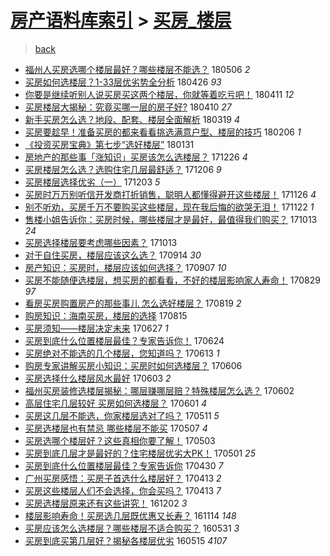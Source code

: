 [房产语料库索引](../../README.md)  > [买房_楼层](买房_楼层.md)
====
> [back](../README.md)

- [福州人买房选哪个楼层最好？哪些楼层不能选？](http://jkwz.applinzi.com/ittc/7099189008859137034.html#%E7%A6%8F%E5%B7%9E%E4%BA%BA%E4%B9%B0%E6%88%BF%E9%80%89%E5%93%AA%E4%B8%AA%E6%A5%BC%E5%B1%82%E6%9C%80%E5%A5%BD%EF%BC%9F%E5%93%AA%E4%BA%9B%E6%A5%BC%E5%B1%82%E4%B8%8D%E8%83%BD%E9%80%89%EF%BC%9F) 180506 *2* 
- [买房如何选楼层？1-33层优劣势全分析](http://jkwz.applinzi.com/ittc/7096343226988626960.html#%E4%B9%B0%E6%88%BF%E5%A6%82%E4%BD%95%E9%80%89%E6%A5%BC%E5%B1%82%EF%BC%9F1-33%E5%B1%82%E4%BC%98%E5%8A%A3%E5%8A%BF%E5%85%A8%E5%88%86%E6%9E%90) 180426 *93* 
- [你要是继续听别人说买房买这两个楼层，你就等着吃亏吧！](http://jkwz.applinzi.com/ittc/7090718471090603015.html#%E4%BD%A0%E8%A6%81%E6%98%AF%E7%BB%A7%E7%BB%AD%E5%90%AC%E5%88%AB%E4%BA%BA%E8%AF%B4%E4%B9%B0%E6%88%BF%E4%B9%B0%E8%BF%99%E4%B8%A4%E4%B8%AA%E6%A5%BC%E5%B1%82%EF%BC%8C%E4%BD%A0%E5%B0%B1%E7%AD%89%E7%9D%80%E5%90%83%E4%BA%8F%E5%90%A7%EF%BC%81) 180411 *12* 
- [买房楼层大揭秘：究竟买哪一层的房子好?](http://jkwz.applinzi.com/ittc/7090467381505950731.html#%E4%B9%B0%E6%88%BF%E6%A5%BC%E5%B1%82%E5%A4%A7%E6%8F%AD%E7%A7%98%EF%BC%9A%E7%A9%B6%E7%AB%9F%E4%B9%B0%E5%93%AA%E4%B8%80%E5%B1%82%E7%9A%84%E6%88%BF%E5%AD%90%E5%A5%BD%3F) 180410 *27* 
- [新手买房怎么选？地段、配套、楼层全面解析](http://jkwz.applinzi.com/ittc/7082130981442290695.html#%E6%96%B0%E6%89%8B%E4%B9%B0%E6%88%BF%E6%80%8E%E4%B9%88%E9%80%89%EF%BC%9F%E5%9C%B0%E6%AE%B5%E3%80%81%E9%85%8D%E5%A5%97%E3%80%81%E6%A5%BC%E5%B1%82%E5%85%A8%E9%9D%A2%E8%A7%A3%E6%9E%90) 180319 *4* 
- [买房要趁早！准备买房的都来看看挑选满意户型、楼层的技巧](http://jkwz.applinzi.com/ittc/7067059973341578250.html#%E4%B9%B0%E6%88%BF%E8%A6%81%E8%B6%81%E6%97%A9%EF%BC%81%E5%87%86%E5%A4%87%E4%B9%B0%E6%88%BF%E7%9A%84%E9%83%BD%E6%9D%A5%E7%9C%8B%E7%9C%8B%E6%8C%91%E9%80%89%E6%BB%A1%E6%84%8F%E6%88%B7%E5%9E%8B%E3%80%81%E6%A5%BC%E5%B1%82%E7%9A%84%E6%8A%80%E5%B7%A7) 180206 *1* 
- [《投资买房宝典》第七步“选好楼层”](http://jkwz.applinzi.com/ittc/7064853391178466321.html#%E3%80%8A%E6%8A%95%E8%B5%84%E4%B9%B0%E6%88%BF%E5%AE%9D%E5%85%B8%E3%80%8B%E7%AC%AC%E4%B8%83%E6%AD%A5%E2%80%9C%E9%80%89%E5%A5%BD%E6%A5%BC%E5%B1%82%E2%80%9D) 180131  
- [房地产的那些事「涨知识」买房该怎么选楼层？](http://jkwz.applinzi.com/ittc/7051507774255531024.html#%E6%88%BF%E5%9C%B0%E4%BA%A7%E7%9A%84%E9%82%A3%E4%BA%9B%E4%BA%8B%E3%80%8C%E6%B6%A8%E7%9F%A5%E8%AF%86%E3%80%8D%E4%B9%B0%E6%88%BF%E8%AF%A5%E6%80%8E%E4%B9%88%E9%80%89%E6%A5%BC%E5%B1%82%EF%BC%9F) 171226 *4* 
- [买房楼层怎么选？选购住宅几层最舒适？](http://jkwz.applinzi.com/ittc/7044010821754029073.html#%E4%B9%B0%E6%88%BF%E6%A5%BC%E5%B1%82%E6%80%8E%E4%B9%88%E9%80%89%EF%BC%9F%E9%80%89%E8%B4%AD%E4%BD%8F%E5%AE%85%E5%87%A0%E5%B1%82%E6%9C%80%E8%88%92%E9%80%82%EF%BC%9F) 171206 *9* 
- [买房楼层选择优劣（一）](http://jkwz.applinzi.com/ittc/7042970775445832721.html#%E4%B9%B0%E6%88%BF%E6%A5%BC%E5%B1%82%E9%80%89%E6%8B%A9%E4%BC%98%E5%8A%A3%EF%BC%88%E4%B8%80%EF%BC%89) 171203 *5* 
- [买房时万万别听信开发商打折销售，聪明人都懂得避开这些楼层！](http://jkwz.applinzi.com/ittc/7040391580731573265.html#%E4%B9%B0%E6%88%BF%E6%97%B6%E4%B8%87%E4%B8%87%E5%88%AB%E5%90%AC%E4%BF%A1%E5%BC%80%E5%8F%91%E5%95%86%E6%89%93%E6%8A%98%E9%94%80%E5%94%AE%EF%BC%8C%E8%81%AA%E6%98%8E%E4%BA%BA%E9%83%BD%E6%87%82%E5%BE%97%E9%81%BF%E5%BC%80%E8%BF%99%E4%BA%9B%E6%A5%BC%E5%B1%82%EF%BC%81) 171126 *4* 
- [别不听劝，买房千万不要购买这些楼层，现在我后悔的欲哭无泪！](http://jkwz.applinzi.com/ittc/7038706025794896913.html#%E5%88%AB%E4%B8%8D%E5%90%AC%E5%8A%9D%EF%BC%8C%E4%B9%B0%E6%88%BF%E5%8D%83%E4%B8%87%E4%B8%8D%E8%A6%81%E8%B4%AD%E4%B9%B0%E8%BF%99%E4%BA%9B%E6%A5%BC%E5%B1%82%EF%BC%8C%E7%8E%B0%E5%9C%A8%E6%88%91%E5%90%8E%E6%82%94%E7%9A%84%E6%AC%B2%E5%93%AD%E6%97%A0%E6%B3%AA%EF%BC%81) 171122 *1* 
- [售楼小姐告诉你：买房时候，哪些楼层才是最好，最值得我们购买？](http://jkwz.applinzi.com/ittc/7024035496454521873.html#%E5%94%AE%E6%A5%BC%E5%B0%8F%E5%A7%90%E5%91%8A%E8%AF%89%E4%BD%A0%EF%BC%9A%E4%B9%B0%E6%88%BF%E6%97%B6%E5%80%99%EF%BC%8C%E5%93%AA%E4%BA%9B%E6%A5%BC%E5%B1%82%E6%89%8D%E6%98%AF%E6%9C%80%E5%A5%BD%EF%BC%8C%E6%9C%80%E5%80%BC%E5%BE%97%E6%88%91%E4%BB%AC%E8%B4%AD%E4%B9%B0%EF%BC%9F) 171013 *24* 
- [买房选择楼层要考虑哪些因素？](http://jkwz.applinzi.com/ittc/7024015169502577680.html#%E4%B9%B0%E6%88%BF%E9%80%89%E6%8B%A9%E6%A5%BC%E5%B1%82%E8%A6%81%E8%80%83%E8%99%91%E5%93%AA%E4%BA%9B%E5%9B%A0%E7%B4%A0%EF%BC%9F) 171013  
- [对于自住买房，楼层应该这么选？](http://jkwz.applinzi.com/ittc/7013185965387154449.html#%E5%AF%B9%E4%BA%8E%E8%87%AA%E4%BD%8F%E4%B9%B0%E6%88%BF%EF%BC%8C%E6%A5%BC%E5%B1%82%E5%BA%94%E8%AF%A5%E8%BF%99%E4%B9%88%E9%80%89%EF%BC%9F) 170914 *30* 
- [房产知识：买房时，楼层应该如何选择？](http://jkwz.applinzi.com/ittc/7010593919765840912.html#%E6%88%BF%E4%BA%A7%E7%9F%A5%E8%AF%86%EF%BC%9A%E4%B9%B0%E6%88%BF%E6%97%B6%EF%BC%8C%E6%A5%BC%E5%B1%82%E5%BA%94%E8%AF%A5%E5%A6%82%E4%BD%95%E9%80%89%E6%8B%A9%EF%BC%9F) 170907 *10* 
- [买房不能随便选楼层，想买房的都看看，不好的楼层影响家人寿命！](http://jkwz.applinzi.com/ittc/7007258031119926288.html#%E4%B9%B0%E6%88%BF%E4%B8%8D%E8%83%BD%E9%9A%8F%E4%BE%BF%E9%80%89%E6%A5%BC%E5%B1%82%EF%BC%8C%E6%83%B3%E4%B9%B0%E6%88%BF%E7%9A%84%E9%83%BD%E7%9C%8B%E7%9C%8B%EF%BC%8C%E4%B8%8D%E5%A5%BD%E7%9A%84%E6%A5%BC%E5%B1%82%E5%BD%B1%E5%93%8D%E5%AE%B6%E4%BA%BA%E5%AF%BF%E5%91%BD%EF%BC%81) 170829 *97* 
- [看房买房购置房产的那些事儿 怎么选好楼层？](http://jkwz.applinzi.com/ittc/7003455417450234897.html#%E7%9C%8B%E6%88%BF%E4%B9%B0%E6%88%BF%E8%B4%AD%E7%BD%AE%E6%88%BF%E4%BA%A7%E7%9A%84%E9%82%A3%E4%BA%9B%E4%BA%8B%E5%84%BF+%E6%80%8E%E4%B9%88%E9%80%89%E5%A5%BD%E6%A5%BC%E5%B1%82%EF%BC%9F) 170819 *2* 
- [购房知识：海南买房，楼层的选择](http://jkwz.applinzi.com/ittc/7002066592861783057.html#%E8%B4%AD%E6%88%BF%E7%9F%A5%E8%AF%86%EF%BC%9A%E6%B5%B7%E5%8D%97%E4%B9%B0%E6%88%BF%EF%BC%8C%E6%A5%BC%E5%B1%82%E7%9A%84%E9%80%89%E6%8B%A9) 170815  
- [买房须知——楼层决定未来](http://jkwz.applinzi.com/ittc/6983772409759794180.html#%E4%B9%B0%E6%88%BF%E9%A1%BB%E7%9F%A5%E2%80%94%E2%80%94%E6%A5%BC%E5%B1%82%E5%86%B3%E5%AE%9A%E6%9C%AA%E6%9D%A5) 170627 *1* 
- [买房到底什么位置楼层最佳？专家告诉你！](http://jkwz.applinzi.com/ittc/6982798784969835525.html#%E4%B9%B0%E6%88%BF%E5%88%B0%E5%BA%95%E4%BB%80%E4%B9%88%E4%BD%8D%E7%BD%AE%E6%A5%BC%E5%B1%82%E6%9C%80%E4%BD%B3%EF%BC%9F%E4%B8%93%E5%AE%B6%E5%91%8A%E8%AF%89%E4%BD%A0%EF%BC%81) 170624  
- [买房绝对不能选的几个楼层，您知道吗？](http://jkwz.applinzi.com/ittc/6978700597191508997.html#%E4%B9%B0%E6%88%BF%E7%BB%9D%E5%AF%B9%E4%B8%8D%E8%83%BD%E9%80%89%E7%9A%84%E5%87%A0%E4%B8%AA%E6%A5%BC%E5%B1%82%EF%BC%8C%E6%82%A8%E7%9F%A5%E9%81%93%E5%90%97%EF%BC%9F) 170613 *1* 
- [购房专家讲解买房小知识：买房时如何选楼层？](http://jkwz.applinzi.com/ittc/6975985825509540868.html#%E8%B4%AD%E6%88%BF%E4%B8%93%E5%AE%B6%E8%AE%B2%E8%A7%A3%E4%B9%B0%E6%88%BF%E5%B0%8F%E7%9F%A5%E8%AF%86%EF%BC%9A%E4%B9%B0%E6%88%BF%E6%97%B6%E5%A6%82%E4%BD%95%E9%80%89%E6%A5%BC%E5%B1%82%EF%BC%9F) 170606  
- [买房选择什么楼层风水最好](http://jkwz.applinzi.com/ittc/6974963352366220293.html#%E4%B9%B0%E6%88%BF%E9%80%89%E6%8B%A9%E4%BB%80%E4%B9%88%E6%A5%BC%E5%B1%82%E9%A3%8E%E6%B0%B4%E6%9C%80%E5%A5%BD) 170603 *2* 
- [福州买房装修选楼层揭秘：哪层赚哪层赔？特殊楼层怎么选？](http://jkwz.applinzi.com/ittc/6974598165624783876.html#%E7%A6%8F%E5%B7%9E%E4%B9%B0%E6%88%BF%E8%A3%85%E4%BF%AE%E9%80%89%E6%A5%BC%E5%B1%82%E6%8F%AD%E7%A7%98%EF%BC%9A%E5%93%AA%E5%B1%82%E8%B5%9A%E5%93%AA%E5%B1%82%E8%B5%94%EF%BC%9F%E7%89%B9%E6%AE%8A%E6%A5%BC%E5%B1%82%E6%80%8E%E4%B9%88%E9%80%89%EF%BC%9F) 170602  
- [高层住宅几层较好 买房如何选楼层？](http://jkwz.applinzi.com/ittc/6974269333873099780.html#%E9%AB%98%E5%B1%82%E4%BD%8F%E5%AE%85%E5%87%A0%E5%B1%82%E8%BE%83%E5%A5%BD+%E4%B9%B0%E6%88%BF%E5%A6%82%E4%BD%95%E9%80%89%E6%A5%BC%E5%B1%82%EF%BC%9F) 170601 *4* 
- [买房这几层不能选，你家楼层选对了吗？](http://jkwz.applinzi.com/ittc/6966496053720253445.html#%E4%B9%B0%E6%88%BF%E8%BF%99%E5%87%A0%E5%B1%82%E4%B8%8D%E8%83%BD%E9%80%89%EF%BC%8C%E4%BD%A0%E5%AE%B6%E6%A5%BC%E5%B1%82%E9%80%89%E5%AF%B9%E4%BA%86%E5%90%97%EF%BC%9F) 170511 *5* 
- [买房选楼层也有禁忌 哪些楼层不能买](http://jkwz.applinzi.com/ittc/6964840788226737156.html#%E4%B9%B0%E6%88%BF%E9%80%89%E6%A5%BC%E5%B1%82%E4%B9%9F%E6%9C%89%E7%A6%81%E5%BF%8C+%E5%93%AA%E4%BA%9B%E6%A5%BC%E5%B1%82%E4%B8%8D%E8%83%BD%E4%B9%B0) 170507 *4* 
- [买房选哪个楼层好？这些真相你要了解！](http://jkwz.applinzi.com/ittc/6963367558840321028.html#%E4%B9%B0%E6%88%BF%E9%80%89%E5%93%AA%E4%B8%AA%E6%A5%BC%E5%B1%82%E5%A5%BD%EF%BC%9F%E8%BF%99%E4%BA%9B%E7%9C%9F%E7%9B%B8%E4%BD%A0%E8%A6%81%E4%BA%86%E8%A7%A3%EF%BC%81) 170503  
- [买房到底几层才是最好的？住宅楼层优劣大PK！](http://jkwz.applinzi.com/ittc/6962750294915023876.html#%E4%B9%B0%E6%88%BF%E5%88%B0%E5%BA%95%E5%87%A0%E5%B1%82%E6%89%8D%E6%98%AF%E6%9C%80%E5%A5%BD%E7%9A%84%EF%BC%9F%E4%BD%8F%E5%AE%85%E6%A5%BC%E5%B1%82%E4%BC%98%E5%8A%A3%E5%A4%A7PK%EF%BC%81) 170501 *25* 
- [买房到底什么位置楼层最佳？专家告诉你](http://jkwz.applinzi.com/ittc/6962256826354631685.html#%E4%B9%B0%E6%88%BF%E5%88%B0%E5%BA%95%E4%BB%80%E4%B9%88%E4%BD%8D%E7%BD%AE%E6%A5%BC%E5%B1%82%E6%9C%80%E4%BD%B3%EF%BC%9F%E4%B8%93%E5%AE%B6%E5%91%8A%E8%AF%89%E4%BD%A0) 170430 *7* 
- [广州买房感悟：买房子首选什么楼层好？](http://jkwz.applinzi.com/ittc/6956078918745457668.html#%E5%B9%BF%E5%B7%9E%E4%B9%B0%E6%88%BF%E6%84%9F%E6%82%9F%EF%BC%9A%E4%B9%B0%E6%88%BF%E5%AD%90%E9%A6%96%E9%80%89%E4%BB%80%E4%B9%88%E6%A5%BC%E5%B1%82%E5%A5%BD%EF%BC%9F) 170413 *2* 
- [买房这些楼层人们不会选择，你会买吗？](http://jkwz.applinzi.com/ittc/6955933770992583684.html#%E4%B9%B0%E6%88%BF%E8%BF%99%E4%BA%9B%E6%A5%BC%E5%B1%82%E4%BA%BA%E4%BB%AC%E4%B8%8D%E4%BC%9A%E9%80%89%E6%8B%A9%EF%BC%8C%E4%BD%A0%E4%BC%9A%E4%B9%B0%E5%90%97%EF%BC%9F) 170413 *7* 
- [买房选楼层原来还有这些讲究！](http://jkwz.applinzi.com/ittc/6906970928520365061.html#%E4%B9%B0%E6%88%BF%E9%80%89%E6%A5%BC%E5%B1%82%E5%8E%9F%E6%9D%A5%E8%BF%98%E6%9C%89%E8%BF%99%E4%BA%9B%E8%AE%B2%E7%A9%B6%EF%BC%81) 161202 *3* 
- [楼层影响寿命！买房选几层既优惠又长寿？](http://jkwz.applinzi.com/ittc/6900365354772988933.html#%E6%A5%BC%E5%B1%82%E5%BD%B1%E5%93%8D%E5%AF%BF%E5%91%BD%EF%BC%81%E4%B9%B0%E6%88%BF%E9%80%89%E5%87%A0%E5%B1%82%E6%97%A2%E4%BC%98%E6%83%A0%E5%8F%88%E9%95%BF%E5%AF%BF%EF%BC%9F) 161114 *148* 
- [买房应该怎么选楼层？哪些楼层不适合购买？](http://jkwz.applinzi.com/ittc/6838529098485597189.html#%E4%B9%B0%E6%88%BF%E5%BA%94%E8%AF%A5%E6%80%8E%E4%B9%88%E9%80%89%E6%A5%BC%E5%B1%82%EF%BC%9F%E5%93%AA%E4%BA%9B%E6%A5%BC%E5%B1%82%E4%B8%8D%E9%80%82%E5%90%88%E8%B4%AD%E4%B9%B0%EF%BC%9F) 160531 *3* 
- [买房到底买第几层好？揭秘各楼层优劣](http://jkwz.applinzi.com/ittc/6832545138039325701.html#%E4%B9%B0%E6%88%BF%E5%88%B0%E5%BA%95%E4%B9%B0%E7%AC%AC%E5%87%A0%E5%B1%82%E5%A5%BD%EF%BC%9F%E6%8F%AD%E7%A7%98%E5%90%84%E6%A5%BC%E5%B1%82%E4%BC%98%E5%8A%A3) 160515 *4107* 
